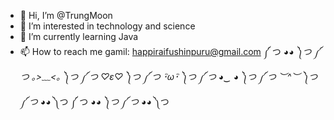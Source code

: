 - 👋 Hi, I’m @TrungMoon
- 👀 I’m interested in technology and science
- 🌱 I’m currently learning Java
- 📫 How to reach me gamil: happiraifushinpuru@gmail.com
༼ つ ◕_◕ ༽つ ༼ つ ｡>﹏<｡ ༽つ ༼ つ ♡ε♡ ༽つ ༼ つ ･ิω･ิ ༽つ ༼ つ ◕‿ ◕ ༽つ ༼ つ ︶^︶ ༽つ ༼ つ ◕_◕ ༽つ ༼ つ ◕_◕ ༽つ ༼ つ ◕_◕ ༽つ
<!---
TrungMoon/TrungMoon is a ✨ special ✨ repository because its `README.md` (this file) appears on your GitHub profile.
You can click the Preview link to take a look at your changes.
--->
